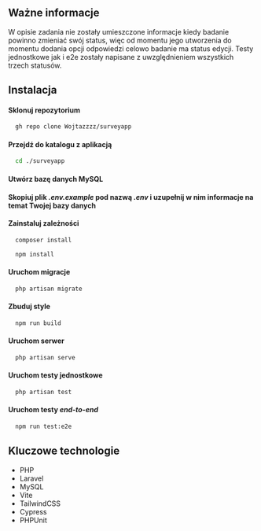 ## Ważne informacje

W opisie zadania nie zostały umieszczone informacje kiedy badanie powinno zmieniać swój status, więc od momentu jego utworzenia do momentu dodania opcji odpowiedzi celowo badanie ma status edycji. Testy jednostkowe jak i e2e zostały napisane z uwzględnieniem wszystkich trzech statusów.

## Instalacja

#### Sklonuj repozytorium

```bash
  gh repo clone Wojtazzzz/surveyapp
```

#### Przejdź do katalogu z aplikacją

```bash
  cd ./surveyapp
```

#### Utwórz bazę danych MySQL
#### Skopiuj plik *.env.example* pod nazwą *.env* i uzupełnij w nim informacje na temat Twojej bazy danych

#### Zainstaluj zależności

```bash
  composer install
```
```bash
  npm install
```

#### Uruchom migracje

```bash
  php artisan migrate
```

#### Zbuduj style

```bash
  npm run build
```

#### Uruchom serwer

```bash
  php artisan serve
```

#### Uruchom testy jednostkowe

```bash
  php artisan test
```

#### Uruchom testy _end-to-end_
```bash
  npm run test:e2e
```

## Kluczowe technologie

- PHP
- Laravel
- MySQL
- Vite
- TailwindCSS
- Cypress
- PHPUnit
